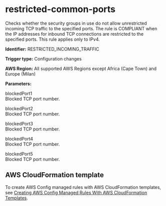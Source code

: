 # restricted\-common\-ports<a name="restricted-common-ports"></a>

Checks whether the security groups in use do not allow unrestricted incoming TCP traffic to the specified ports\. The rule is COMPLIANT when the IP addresses for inbound TCP connections are restricted to the specified ports\. This rule applies only to IPv4\.  

**Identifier:** RESTRICTED\_INCOMING\_TRAFFIC

**Trigger type:** Configuration changes

**AWS Region:** All supported AWS Regions except Africa \(Cape Town\) and Europe \(Milan\)

**Parameters:**

 blockedPort1   
 Blocked TCP port number\. 

 blockedPort2   
 Blocked TCP port number\. 

 blockedPort3   
 Blocked TCP port number\. 

 blockedPort4   
 Blocked TCP port number\. 

 blockedPort5   
 Blocked TCP port number\. 

## AWS CloudFormation template<a name="w24aac11c29c17d289c15"></a>

To create AWS Config managed rules with AWS CloudFormation templates, see [Creating AWS Config Managed Rules With AWS CloudFormation Templates](aws-config-managed-rules-cloudformation-templates.md)\.